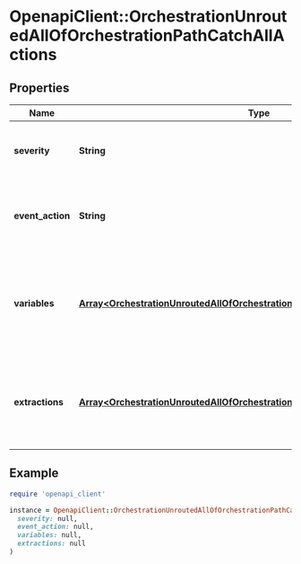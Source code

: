 # OpenapiClient::OrchestrationUnroutedAllOfOrchestrationPathCatchAllActions

## Properties

| Name | Type | Description | Notes |
| ---- | ---- | ----------- | ----- |
| **severity** | **String** | Set the severity of the resulting alert. | [optional] |
| **event_action** | **String** | Set whether the resulting alert status is trigger or resolve. | [optional] |
| **variables** | [**Array&lt;OrchestrationUnroutedAllOfOrchestrationPathCatchAllActionsVariables&gt;**](OrchestrationUnroutedAllOfOrchestrationPathCatchAllActionsVariables.md) | Populate variables from event payloads and use those variables in other event actions. | [optional] |
| **extractions** | [**Array&lt;OrchestrationUnroutedAllOfOrchestrationPathCatchAllActionsExtractions&gt;**](OrchestrationUnroutedAllOfOrchestrationPathCatchAllActionsExtractions.md) | Dynamically extract values to set and modify new and existing PD-CEF fields. | [optional] |

## Example

```ruby
require 'openapi_client'

instance = OpenapiClient::OrchestrationUnroutedAllOfOrchestrationPathCatchAllActions.new(
  severity: null,
  event_action: null,
  variables: null,
  extractions: null
)
```

